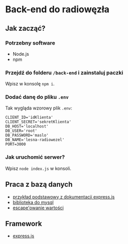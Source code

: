 # Back-end do radiowęzła

## Jak zacząć?

### Potrzebny software

- Node.js
- npm

### Przejdź do folderu `/back-end` i zainstaluj paczki

Wpisz w konsolę `npm i`.

### Dodać danę do pliku `.env`

Tak wygląda wzorowy plik `.env`:

```
CLIENT_ID='idKlienta'
CLIENT_SECRET='sekretKlienta'
DB_HOST='localhost'
DB_USER='root'
DB_PASSWORD='maslo'
DB_NAME='lesna-radiowezel'
PORT=3000
```

### Jak uruchomić serwer?

Wpisz `node index.js` w konsoli.

## Praca z bazą danych

- [przykład podstawowy z dokumentacji express.js](https://expressjs.com/en/guide/database-integration.html#mysql)
- [biblioteka do mysql](https://github.com/mysqljs/mysql)
- [escape'owanie wartości](https://github.com/mysqljs/mysql#escaping-query-values)

## Framework

- [express.js](https://expressjs.com/)
